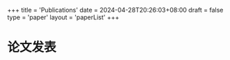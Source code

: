 +++
title = 'Publications'
date = 2024-04-28T20:26:03+08:00
draft = false
type = 'paper'
layout = 'paperList'
+++

# 论文发表
